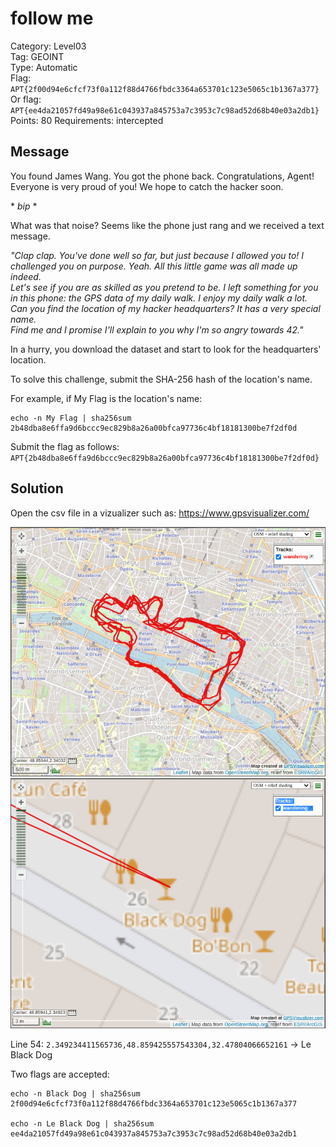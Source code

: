 # follow me

Category: Level03  
Tag: GEOINT  
Type: Automatic  
Flag: `APT{2f00d94e6cfcf73f0a112f88d4766fbdc3364a653701c123e5065c1b1367a377}`  
Or flag: `APT{ee4da21057fd49a98e61c043937a845753a7c3953c7c98ad52d68b40e03a2db1}`  
Points: 80
Requirements: intercepted

## Message

You found James Wang. You got the phone back. Congratulations, Agent! Everyone is very proud of you! We hope to catch the hacker soon.

\* *bip* \*

What was that noise? Seems like the phone just rang and we received a text message.

*"Clap clap. You've done well so far, but just because I allowed you to! I challenged you on purpose. Yeah. All this little game was all made up indeed.  
Let's see if you are as skilled as you pretend to be. I left something for you in this phone: the GPS data of my daily walk. I enjoy my daily walk a lot. Can you find the location of my hacker headquarters? It has a very special name.  
Find me and I promise I'll explain to you why I'm so angry towards 42."*

In a hurry, you download the dataset and start to look for the headquarters' location.

To solve this challenge, submit the SHA-256 hash of the location's name.

For example, if My Flag is the location's name:
```
echo -n My Flag | sha256sum
2b48dba8e6ffa9d6bccc9ec829b8a26a00bfca97736c4bf18181300be7f2df0d
```

Submit the flag as follows:  
`APT{2b48dba8e6ffa9d6bccc9ec829b8a26a00bfca97736c4bf18181300be7f2df0d}`

## Solution

Open the csv file in a vizualizer such as: https://www.gpsvisualizer.com/

<p align="center">
  <img src="gpsviz00.png" alt="GPS viz 00" width="700" />
  <img src="gpsviz01.png" alt="GPS viz 01" width="700" />
</p>

Line 54: `2.349234411565736,48.859425557543304,32.47804066652161` -> Le Black Dog

Two flags are accepted:

```
echo -n Black Dog | sha256sum
2f00d94e6cfcf73f0a112f88d4766fbdc3364a653701c123e5065c1b1367a377

echo -n Le Black Dog | sha256sum
ee4da21057fd49a98e61c043937a845753a7c3953c7c98ad52d68b40e03a2db1
```
